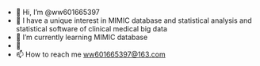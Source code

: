 - 👋 Hi, I’m @ww601665397
- 👀 I have a unique interest in MIMIC database and statistical analysis and statistical software of clinical medical big data
- 🌱 I’m currently learning MIMIC database
- 💞️
- 📫 How to reach me ww601665397@163.com

<!---
ww601665397/ww601665397 is a ✨ special ✨ repository because its `README.md` (this file) appears on your GitHub profile.
You can click the Preview link to take a look at your changes.
--->
